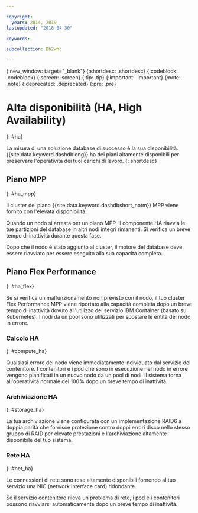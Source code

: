 ```yaml
---

copyright:
  years: 2014, 2019
lastupdated: "2018-04-30"

keywords:

subcollection: Db2whc

---
```


<!-- Attribute definitions --> 
{:new_window: target="_blank"}
{:shortdesc: .shortdesc}
{:codeblock: .codeblock}
{:screen: .screen}
{:tip: .tip}
{:important: .important}
{:note: .note}
{:deprecated: .deprecated}
{:pre: .pre}

# Alta disponibilità (HA, High Availability) 
{: #ha}

La misura di una soluzione database di successo è la sua disponibilità. {{site.data.keyword.dashdblong}} ha dei piani altamente disponibili per preservare l'operatività dei tuoi carichi di lavoro.
{: shortdesc}

## Piano MPP
{: #ha_mpp}

Il cluster del piano {{site.data.keyword.dashdbshort_notm}} MPP viene fornito con l'elevata disponibilità.  

Quando un nodo si arresta per un piano MPP, il componente HA riavvia le tue partizioni del database in altri nodi integri rimanenti. Si verifica un breve tempo di inattività durante questa fase. 

Dopo che il nodo è stato aggiunto al cluster, il motore del database deve essere riavviato per essere eseguito alla sua capacità completa. 

## Piano Flex Performance
{: #ha_flex}

Se si verifica un malfunzionamento non previsto con il nodo, il tuo cluster Flex Performance MPP viene riportato alla capacità completa dopo un breve tempo di inattività dovuto all'utilizzo del servizio IBM Container (basato su Kubernetes). I nodi da un pool sono utilizzati per spostare le entità del nodo in errore. 

### Calcolo HA
{: #compute_ha}

Qualsiasi errore del nodo viene immediatamente individuato dal servizio del contenitore. I contenitori e i pod che sono in esecuzione nel nodo in errore vengono pianificati in un nuovo nodo da un pool di nodi. Il sistema torna all'operatività normale del 100% dopo un breve tempo di inattività.

### Archiviazione HA
{: #storage_ha}

La tua archiviazione viene configurata con un'implementazione RAID6 a doppia parità che fornisce protezione contro doppi errori disco nello stesso gruppo di RAID per elevate prestazioni e l'archiviazione altamente disponibile del tuo sistema.

### Rete HA
{: #net_ha}

Le connessioni di rete sono rese altamente disponibili fornendo al tuo servizio una NIC (network interface card) ridondante. 

Se il servizio contenitore rileva un problema di rete, i pod e i contenitori possono riavviarsi automaticamente dopo un breve tempo di inattività.
